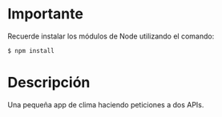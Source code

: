 # Importante
Recuerde instalar los módulos de Node utilizando el comando:

`$ npm install`

# Descripción

Una pequeña app de clima haciendo peticiones a dos APIs. 